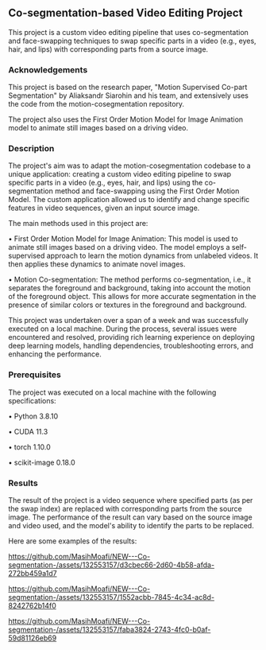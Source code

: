 
## Co-segmentation-based Video Editing Project

This project is a custom video editing pipeline that uses co-segmentation and face-swapping techniques to swap specific parts in a video (e.g., eyes, hair, and lips) with corresponding parts from a source image.

### Acknowledgements

This project is based on the research paper, "Motion Supervised Co-part Segmentation" by Aliaksandr Siarohin and his team, and extensively uses the code from the motion-cosegmentation repository.

The project also uses the First Order Motion Model for Image Animation model to animate still images based on a driving video.

### Description

The project's aim was to adapt the motion-cosegmentation codebase to a unique application: creating a custom video editing pipeline to swap specific parts in a video (e.g., eyes, hair, and lips) using the co-segmentation method and face-swapping using the First Order Motion Model. The custom application allowed us to identify and change specific features in video sequences, given an input source image.

The main methods used in this project are:

•  First Order Motion Model for Image Animation: This model is used to animate still images based on a driving video. The model employs a self-supervised approach to learn the motion dynamics from unlabeled videos. It then applies these dynamics to animate novel images.

•  Motion Co-segmentation: The method performs co-segmentation, i.e., it separates the foreground and background, taking into account the motion of the foreground object. This allows for more accurate segmentation in the presence of similar colors or textures in the foreground and background.

This project was undertaken over a span of a week and was successfully executed on a local machine. During the process, several issues were encountered and resolved, providing rich learning experience on deploying deep learning models, handling dependencies, troubleshooting errors, and enhancing the performance.

### Prerequisites

The project was executed on a local machine with the following specifications:

•  Python 3.8.10

•  CUDA 11.3

•  torch 1.10.0

•  scikit-image 0.18.0

### Results

The result of the project is a video sequence where specified parts (as per the swap index) are replaced with corresponding parts from the source image. The performance of the result can vary based on the source image and video used, and the model's ability to identify the parts to be replaced.

Here are some examples of the results:

https://github.com/MasihMoafi/NEW---Co-segmentation-/assets/132553157/d3cbec66-2d60-4b58-afda-272bb459a1d7

https://github.com/MasihMoafi/NEW---Co-segmentation-/assets/132553157/1552acbb-7845-4c34-ac8d-8242762b14f0

https://github.com/MasihMoafi/NEW---Co-segmentation-/assets/132553157/faba3824-2743-4fc0-b0af-59d81126eb69


